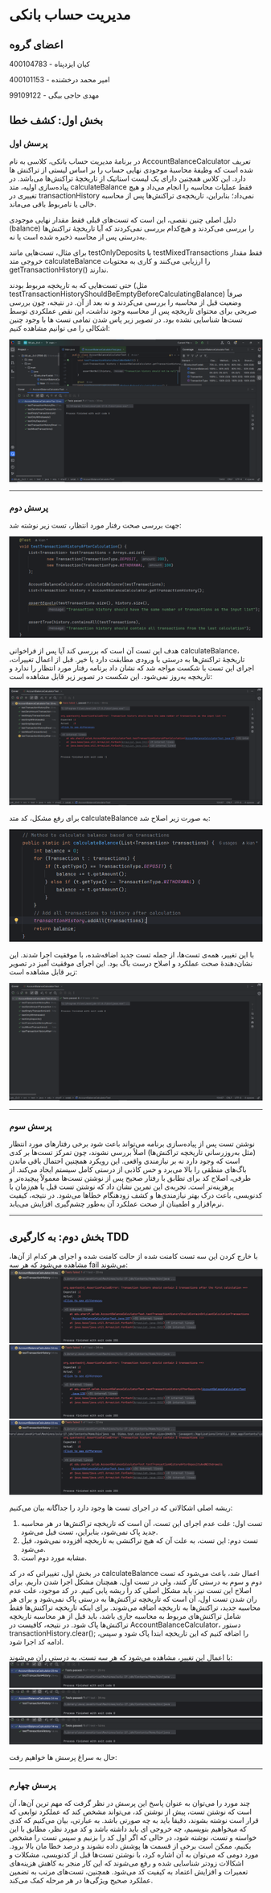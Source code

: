 # مدیریت حساب بانکی

## اعضای گروه

کیان ایزدپناه - 400104783

امیر محمد درخشنده - 400101153

مهدی حاجی بیگی - 99109122

## بخش اول: کشف خطا

### پرسش اول

در برنامۀ مدیریت حساب بانکی، کلاسی به نام AccountBalanceCalculator تعریف شده است که وظیفۀ محاسبۀ موجودی نهایی حساب را بر اساس لیستی از تراکنش ها دارد. این کلاس همچنین دارای یک لیست استاتیک از تاریخچۀ تراکنش‌ها می‌باشد. در پیاده‌سازی اولیه، متد calculateBalance فقط عملیات محاسبه را انجام می‌داد و هیچ تغییری در transactionHistory نمی‌داد؛ بنابراین، تاریخچه‌ی تراکنش‌ها پس از محاسبه خالی یا نامربوط باقی می‌ماند.

دلیل اصلی چنین نقصی، این است که تست‌های قبلی فقط مقدار نهایی موجودی (balance) را بررسی می‌کردند و هیچ‌کدام بررسی نمی‌کردند که آیا تاریخچۀ تراکنش‌ها به‌درستی پس از محاسبه ذخیره شده است یا نه.

برای مثال، تست‌هایی مانند testOnlyDeposits یا testMixedTransactions فقط مقدار خروجی متد calculateBalance را ارزیابی می‌کنند و کاری به محتویات getTransactionHistory() ندارند.

حتی تست‌هایی که به تاریخچه مربوط بودند (مثل testTransactionHistoryShouldBeEmptyBeforeCalculatingBalance) صرفاً وضعیت قبل از محاسبه را بررسی می‌کردند و نه بعد از آن. در نتیجه، چون بررسی صریحی برای محتوای تاریخچه پس از محاسبه وجود نداشت، این نقص عملکردی توسط تست‌ها شناسایی نشده بود. در تصویر زیر پاس شدن تمامی تست ها با وجود چنین اشکالی را می توانیم مشاهده کنیم:

![](./images/1.png)

---

### پرسش دوم

جهت بررسی صحت رفتار مورد انتظار، تست زیر نوشته شد:

![](./images/2.png)

هدف این تست آن است که بررسی کند آیا پس از فراخوانی calculateBalance، تاریخچۀ تراکنش‌ها به درستی با ورودی مطابقت دارد یا خیر. قبل از اعمال تغییرات، اجرای این تست با شکست مواجه شد که نشان داد برنامه رفتار مورد انتظار را ندارد و تاریخچه به‌روز نمی‌شود. این شکست در تصویر زیر قابل مشاهده است:

![](./images/3.png)

برای رفع مشکل، کد متد calculateBalance به صورت زیر اصلاح شد:

![](./images/4.png)

با این تغییر، همه‌ی تست‌ها، از جمله تست جدید اضافه‌شده، با موفقیت اجرا شدند. این نشان‌دهندۀ صحت عملکرد و اصلاح درست باگ بود. این اجرای موفقیت آمیز در تصویر زیر قابل مشاهده است:

![](./images/5.png)

---

### پرسش سوم

نوشتن تست پس از پیاده‌سازی برنامه می‌تواند باعث شود برخی رفتارهای مورد انتظار (مثل به‌روزرسانی تاریخچه تراکنش‌ها) اصلاً بررسی نشوند، چون تمرکز تست‌ها بر کدی است که وجود دارد نه بر نیازمندی واقعی. این رویکرد همچنین احتمال باقی ماندن باگ‌های منطقی را بالا می‌برد و حس کاذبی از درستی کامل سیستم ایجاد می‌کند. از طرفی، اصلاح کد برای تطابق با رفتار صحیح پس از نوشتن تست‌ها معمولاً پیچیده‌تر و پرهزینه‌تر است. تجربه‌ی این تمرین نشان داد که نوشتن تست قبل یا هم‌زمان با کدنویسی، باعث درک بهتر نیازمندی‌ها و کشف زودهنگام خطاها می‌شود. در نتیجه، کیفیت نرم‌افزار و اطمینان از صحت عملکرد آن به‌طور چشم‌گیری افزایش می‌یابد.

---

## بخش دوم: به کارگیری TDD

با خارج کردن این سه تست کامنت شده از حالت کامنت شده و اجرای هر کدام از آن‌ها، مشاهده می‌شود که هر سه fail می‌شوند:
![](./images/6.png)
![](./images/7.png)
![](./images/8.png)

ریشه اصلی اشکالاتی که در اجرای تست ها وجود دارد را جداگانه بیان می‌کنیم:

1. تست اول: علت عدم اجرای این تست، آن است که تاریخچه تراکنش‌ها در هر محاسبه جدید پاک نمی‌شود، بنابراین، تست فیل می‌شود.
2. تست دوم: این تست، به علت آن که هیچ تراکنشی به تاریخچه افزوده نمی‌شود، فیل می‌شود.
3. مشابه مورد دوم است.

در بخش اول، تغییراتی که در کد calculateBalance اعمال شد، باعث می‌شود که تست دوم و سوم به درستی کار کنند، ولی در تست اول، همچنان مشکل اجرا شدن داریم. برای اصلاح این تست نیز، باید مشکل اصلی کد را ریشه یابی کنیم.
در کد موجود، علت عدم ران شدن تست اول، آن است که تاریخچه تراکنش‌ها به درستی پاک نمی‌شود و برای هر محاسبه جدید، تراکنش‌ها به تاریخچه اضافه می‌شوند. برای اینکه تاریخچه تراکنش‌ها فقط شامل تراکنش‌های مربوط به محاسبه جاری باشد، باید قبل از هر محاسبه تاریخچه تراکنش‌ها پاک شود. در نتیجه، کافیست در AccountBalanceCalculator، دستور transactionHistory.clear(); را اضافه کنیم که این تاریخچه ابتدا پاک شود و سپس، ادامه کد اجرا شود.

با اعمال این تغییر، مشاهده می‌شود که هر سه تست، به درستی ران می‌شوند:
![](./images/9.png)
![](./images/10.png)
![](./images/11.png)

حال به سراغ پرسش ها خواهیم رفت:

---

### پرسش چهارم

چند مورد را می‌توان به عنوان پاسخ این پرسش در نظر گرفت که مهم ترین آن‌ها، آن است که نوشتن تست، پیش از نوشتن کد، می‌تواند مشخص کند که عملکرد توابعی که قرار است نوشته بشوند، دقیقا باید به چه صورتی باشد. به عبارتی، بیان می‌کنیم که کدی که میخواهیم بنویسیم، چه خروجی ای باید داشته باشد و کد مورد نظر، مطابق با این خواسته و تست، نوشته شود، در حالی که اگر اول کد را بزنیم و سپس تست را مشخص بکنیم، ممکن است برخی از قسمت ها پوشش داده نشوند و درصد خطا مان بالا برود.
مورد دومی که می‌توان به آن اشاره کرد، با نوشتن تست‌ها قبل از کدنویسی، مشکلات و اشکالات زودتر شناسایی شده و رفع می‌شوند که این کار منجر به کاهش هزینه‌های تعمیرات و افزایش اعتماد به کیفیت کد می‌شود. همچنین، تست‌های مرتب به تضمین عملکرد صحیح ویژگی‌ها در هر مرحله کمک می‌کند.
